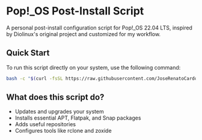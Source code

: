 # Pop!_OS Post-Install Script

A personal post-install configuration script for Pop!_OS 22.04 LTS, inspired by Diolinux's original project and customized for my workflow.

## Quick Start

To run this script directly on your system, use the following command:

```bash
bash -c "$(curl -fsSL https://raw.githubusercontent.com/JoseRenatoCardoso/PopOS-PostInstall/main/script.sh)"
```
## What does this script do?
- Updates and upgrades your system
- Installs essential APT, Flatpak, and Snap packages
- Adds useful repositories
- Configures tools like rclone and zoxide
